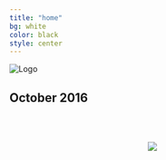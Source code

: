 ```yaml
---
title: "home"
bg: white
color: black
style: center
---
```


![Logo](https://github.com/WCSD6/TheGeeleyBlendedLearningSummit/blob/gh-pages/img/BlendedLearningSummit-02-1.png?raw=true)

## October 2016

<br><br>

<a href="http://www.greeleyschools.org" target="_blank">
   <div style="text-align:center"><img src="https://github.com/WCSD6/TheGeeleyBlendedLearningSummit/blob/gh-pages/img/Register.png?raw=true">
</a>

